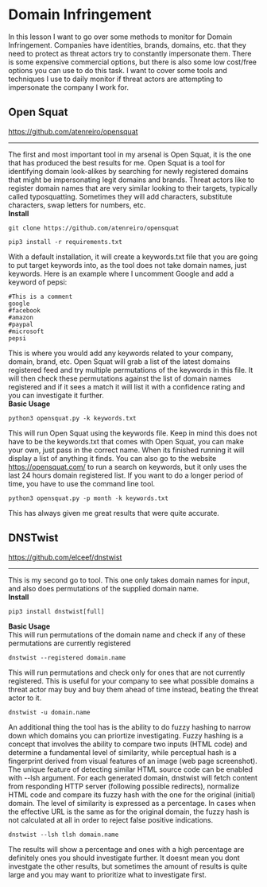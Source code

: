 # Domain Infringement
In this lesson I want to go over some methods to monitor for Domain Infringement. Companies have identities, brands, domains, etc. that they need to protect as threat actors try to constantly impersonate them. There is some expensive commercial options, but there is also some low cost/free options you can use to do this task. I want to cover some tools and techniques I use to daily monitor if threat actors are attempting to impersonate the company I work for. 

## Open Squat
https://github.com/atenreiro/opensquat

***

The first and most important tool in my arsenal is Open Squat, it is the one that has produced the best results for me. Open Squat is a tool for identifying domain look-alikes by searching for newly registered domains that might be impersonating legit domains and brands. Threat actors like to register domain names that are very similar looking to their targets, typically called typosquatting. Sometimes they will add characters, substitute characters, swap letters for numbers, etc. \
**Install**
```
git clone https://github.com/atenreiro/opensquat
```
```
pip3 install -r requirements.txt
```
With a default installation, it will create a keywords.txt file that you are going to put target keywords into, as the tool does not take domain names, just keywords. Here is an example where I uncomment Google and add a keyword of pepsi:
```
#This is a comment
google
#facebook
#amazon
#paypal
#microsoft
pepsi
```
This is where you would add any keywords related to your company, domain, brand, etc. Open Squat will grab a list of the latest domains registered feed and try multiple permutations of the keywords in this file. It will then check these permutations against the list of domain names registered and if it sees a match it will list it with a confidence rating and you can investigate it further. \
**Basic Usage**
```
python3 opensquat.py -k keywords.txt
```
This will run Open Squat using the keywords file. Keep in mind this does not have to be the keywords.txt that comes with Open Squat, you can make your own, just pass in the correct name. When its finished running it will display a list of anything it finds. You can also go to the website https://opensquat.com/ to run a search on keywords, but it only uses the last 24 hours domain registered list. If you want to do a longer period of time, you have to use the command line tool.
```
python3 opensquat.py -p month -k keywords.txt
```
This has always given me great results that were quite accurate. 

## DNSTwist
https://github.com/elceef/dnstwist

***

This is my second go to tool. This one only takes domain names for input, and also does permutations of the supplied domain name. \
**Install**
```
pip3 install dnstwist[full]
```
**Basic Usage** \
This will run permutations of the domain name and check if any of these permutations are currently registered
```
dnstwist --registered domain.name
```
This will run permutations and check only for ones that are not currently registered. This is useful for your company to see what possible domains a threat actor may buy and buy them ahead of time instead, beating the threat actor to it. 
```
dnstwist -u domain.name
```
An additional thing the tool has is the ability to do fuzzy hashing to narrow down which domains you can priortize investigating. Fuzzy hashing is a concept that involves the ability to compare two inputs (HTML code) and determine a fundamental level of similarity, while perceptual hash is a fingerprint derived from visual features of an image (web page screenshot). The unique feature of detecting similar HTML source code can be enabled with --lsh argument. For each generated domain, dnstwist will fetch content from responding HTTP server (following possible redirects), normalize HTML code and compare its fuzzy hash with the one for the original (initial) domain. The level of similarity is expressed as a percentage. In cases when the effective URL is the same as for the original domain, the fuzzy hash is not calculated at all in order to reject false positive indications. 
```
dnstwist --lsh tlsh domain.name
```
The results will show a percentage and ones with a high percentage are definitely ones you should investigate further. It doesnt mean you dont investgate the other results, but sometimes the amount of results is quite large and you may want to prioritize what to investigate first. 
